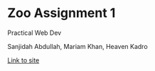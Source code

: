 # Zoo Assignment 1

Practical Web Dev

Sanjidah Abdullah, Mariam Khan, Heaven Kadro

[Link to site](https://sanjidah.github.io/assignment1/)
